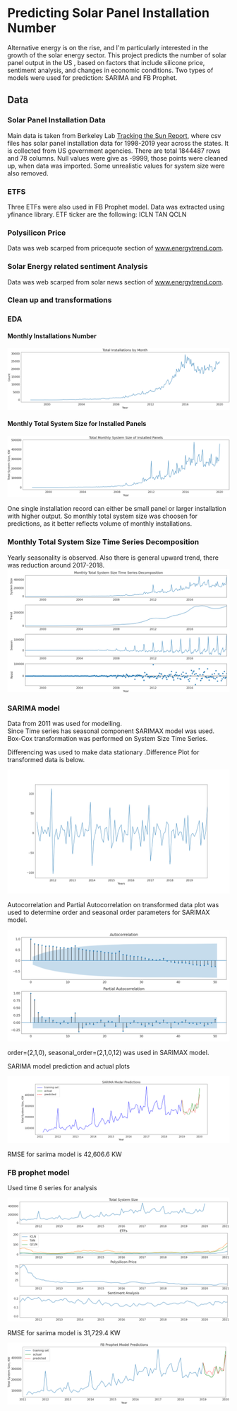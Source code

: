 # Predicting Solar Panel Installation Number
Alternative energy is on the rise, and I'm particularly interested in the growth of the solar energy sector. This project predicts the number of solar panel output in the US , based on factors that include silicone price, sentiment analysis, and changes in economic conditions. Two types of models were used for prediction: SARIMA and FB Prophet.

## Data
### Solar Panel Installation Data
Main data is taken from Berkeley Lab [Tracking the Sun Report](https://emp.lbl.gov/tracking-the-sun), where csv files has solar panel installation data for 1998-2019 year across the  states. It is collected from US government agencies. There are total 1844487 rows and 78 columns. 
Null values were give as -9999, those points were cleaned up, when data was imported. Some unrealistic values for system size were also removed. 

### ETFS
Three ETFs were also used in FB Prophet model. Data was extracted using yfinance library. ETF ticker are the following:
ICLN
TAN
QCLN

### Polysilicon Price
Data was web scarped from pricequote section of www.energytrend.com. 

### Solar Energy related sentiment Analysis

Data was web scarped from solar news section of www.energytrend.com. 

### Clean up and transformations


### EDA

#### Monthly Installations Number
<img src="images/counts.png" border="0">

#### Monthly Total System Size for Installed Panels
<img src="images/kw_output.png" border="0">

One single installation record can either be small panel or larger installation with higher output. So monthly total system size was choosen for predictions, as it better reflects volume of monthly installations.

### Monthly Total System Size Time Series Decomposition

Yearly seasonality is observed. Also there is general upward trend, there was reduction around 2017-2018. 
<img src="images/kw_decompose.png" border="0">

### SARIMA model

Data from 2011 was used for modelling.  
Since Time series has seasonal component SARIMAX model was used. Box-Cox transformation was performed on System Size Time Series. 

Differencing was used to make data stationary .Difference Plot for transformed data is below. 

<img src="images/diff_box_plot.png" border="0">

Autocorrelation and Partial Autocorrelation on transformed data plot was used to determine order and seasonal order parameters for SARIMAX model. 

<img src="images/acf_pacf_box_plot.png" border="0">

order=(2,1,0), seasonal_order=(2,1,0,12) was used in SARIMAX model. 

SARIMA model prediction and actual plots

<img src="images/sarima_prediction.png" border="0"> 

RMSE for sarima model is 42,606.6 KW

### FB prophet model

Used time 6 series for analysis

<img src="images/six_time_series.png" border="0"> 

RMSE for sarima model is 31,729.4 KW

<img src="images/prophet_prediction.png" border="0"> 